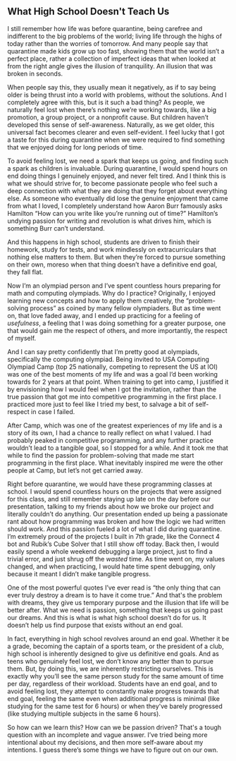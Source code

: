 ## What High School Doesn't Teach Us

I still remember how life was before quarantine, being carefree and indifferent to the big problems of the world; living life through the highs of today rather than the worries of tomorrow. And many people say that quarantine made kids grow up too fast, showing them that the world isn’t a perfect place, rather a collection of imperfect ideas that when looked at from the right angle gives the illusion of tranquility. An illusion that was broken in seconds.

When people say this, they usually mean it negatively, as if to say being older is being thrust into a world with problems, without the solutions. And I completely agree with this, but is it such a bad thing? As people, we naturally feel lost when there’s nothing we’re working towards, like a big promotion, a group project, or a nonprofit cause. But children haven’t developed this sense of self-awareness. Naturally, as we get older, this universal fact becomes clearer and even self-evident. I feel lucky that I got a taste for this during quarantine when we were required to find something that we enjoyed doing for long periods of time.

To avoid feeling lost, we need a spark that keeps us going, and finding such a spark as children is invaluable. During quarantine, I would spend hours on end doing things I genuinely enjoyed, and never felt tired. And I think this is what we should strive for, to become passionate people who feel such a deep connection with what they are doing that they forget about everything else. As someone who eventually did lose the genuine enjoyment that came from what I loved, I completely understand how Aaron Burr famously asks Hamilton “How can you write like you’re running out of time?” Hamilton’s undying passion for writing and revolution is what drives him, which is something Burr can’t understand.

And this happens in high school, students are driven to finish their homework, study for tests, and work mindlessly on extracurriculars that nothing else matters to them. But when they’re forced to pursue something on their own, moreso when that thing doesn’t have a definitive end goal, they fall flat.

Now I’m an olympiad person and I’ve spent countless hours preparing for math and computing olympiads. Why do I practice? Originally, I enjoyed learning new concepts and how to apply them creatively, the “problem-solving process” as coined by many fellow olympiaders. But as time went on, that love faded away, and I ended up practicing for a feeling of _usefulness_, a feeling that I was doing something for a greater purpose, one that would gain me the respect of others, and more importantly, the respect of myself.

And I can say pretty confidently that I’m pretty good at olympiads, specifically the computing olympiad. Being invited to USA Computing Olympiad Camp (top 25 nationally, competing to represent the US at IOI) was one of the best moments of my life and was a goal I’d been working towards for 2 years at that point. When training to get into camp, I justified it by envisioning how I would feel when I got the invitation, rather than the true passion that got me into competitive programming in the first place. I practiced more just to feel like I tried my best, to salvage a bit of self-respect in case I failed. 

After Camp, which was one of the greatest experiences of my life and is a story of its own, I had a chance to really reflect on what I valued. I had probably peaked in competitive programming, and any further practice wouldn’t lead to a tangible goal, so I stopped for a while. And it took me that while to find the passion for problem-solving that made me start programming in the first place. What inevitably inspired me were the other people at Camp, but let’s not get carried away.

Right before quarantine, we would have these programming classes at school. I would spend countless hours on the projects that were assigned for this class, and still remember staying up late on the day before our presentation, talking to my friends about how we broke our project and literally couldn’t do anything. Our presentation ended up being a passionate rant about how programming was broken and how the logic we had written should work. And this passion fueled a lot of what I did during quarantine. I’m extremely proud of the projects I built in 7th grade, like the Connect 4 bot and Rubik’s Cube Solver that I still show off today. Back then, I would easily spend a whole weekend debugging a large project, just to find a trivial error, and just shrug off the _wasted_ time. As time went on, my values changed, and when practicing, I would hate time spent debugging, only because it meant I didn’t make tangible progress. 

One of the most powerful quotes I’ve ever read is “the only thing that can ever truly destroy a dream is to have it come true.” And that's the problem with dreams, they give us temporary purpose and the illusion that life will be better after. What we need is passion, something that keeps us going past our dreams. And this is what is what high school doesn’t do for us. It doesn’t help us find purpose that exists without an end goal. 

In fact, everything in high school revolves around an end goal. Whether it be a grade, becoming the captain of a sports team, or the president of a club, high school is inherently designed to give us definitive end goals. And as teens who genuinely feel lost, we don’t know any better than to pursue them. But, by doing this, we are inherently restricting ourselves. This is exactly why you’ll see the same person study for the same amount of time per day, regardless of their workload. Students have an end goal, and to avoid feeling lost, they attempt to constantly make progress towards that end goal, feeling the same even when additional progress is minimal (like studying for the same test for 6 hours) or when they’ve barely progressed (like studying multiple subjects in the same 6 hours).

So how can we learn this? How can we be passion driven? That's a tough question with an incomplete and vague answer. I’ve tried being more intentional about my decisions, and then more self-aware about my intentions. I guess there’s some things we have to figure out on our own.
